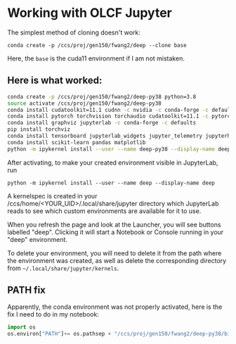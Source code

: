 

# Working with OLCF Jupyter

The simplest method of cloning doesn't work:

    conda create -p /ccs/proj/gen150/fwang2/deep --clone base

Here, the `base` is the cuda11 environment if I am not mistaken.



## Here is what worked:

```bash
conda create -p /ccs/proj/gen150/fwang2/deep-py38 python=3.8
source activate /ccs/proj/gen150/fwang2/deep-py38
conda install cudatoolkit=11.1 cudnn -c nvidia -c conda-forge -c defaults
conda install pytorch torchvision torchaudio cudatoolkit=11.1 -c pytorch-lts -c nvidia
conda install graphviz jupyterlab -c conda-forge -c defaults
pip install torchviz
conda install tensorboard jupyterlab_widgets jupyter_telemetry jupyterhub-base jupyter-server-proxy jupyterhub jupyter_bokeh
conda install scikit-learn pandas matplotlib
python -m ipykernel install --user --name deep-py38 --display-name deep-py38
```



After activating, to make your created environment visible in JupyterLab, run 

    python -m ipykernel install --user --name deep --display-name deep 
    
A kernelspec is created in your /ccs/home/<YOUR_UID>/.local/share/jupyter directory which JupyterLab reads to see which custom environments are available for it to use.


When you refresh the page and look at the Launcher, you will see buttons labelled "deep". Clicking it will start a Notebook or Console running in your "deep" environment.


To delete your environment, you will need to delete it from the path where the environment was created, as well as delete the corresponding directory from `~/.local/share/jupyter/kernels`.


## PATH fix

Apparently, the conda environment was not properly activated, here is the fix I need to do in my notebook:

```python
import os
os.environ["PATH"]+= os.pathsep + "/ccs/proj/gen150/fwang2/deep-py38/bin"
```
